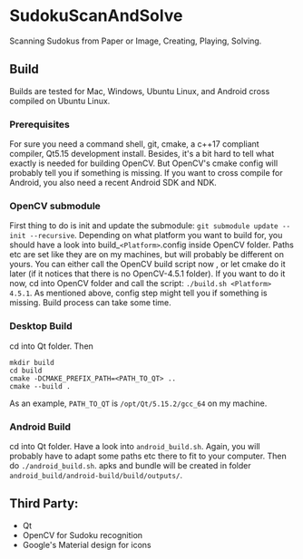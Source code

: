 # SudokuScanAndSolve
Scanning Sudokus from Paper or Image, Creating, Playing, Solving.


## Build

Builds are tested for Mac, Windows, Ubuntu Linux, and Android cross compiled on Ubuntu Linux.

### Prerequisites

For sure you need a command shell, git, cmake, a c++17 compliant compiler, Qt5.15 development install. Besides, it's a bit hard to tell what exactly is needed for building OpenCV. But OpenCV's cmake config will probably tell you if something is missing.
If you want to cross compile for Android, you also need a recent Android SDK and NDK.

### OpenCV submodule

First thing to do is init and update the submodule: `git submodule update --init --recursive`.
Depending on what platform you want to build for, you should have a look into build_`<Platform>`.config inside OpenCV folder. Paths etc are set like they are on my machines, but will probably be different on yours.
You can either call the OpenCV build script now , or let cmake do it later (if it notices that there is no OpenCV-4.5.1 folder).
If you want to do it now, cd into OpenCV folder and call the script:
`./build.sh <Platform> 4.5.1`.
As mentioned above, config step might tell you if something is missing. Build process can take some time.

### Desktop Build

cd into Qt folder. Then

```
mkdir build
cd build
cmake -DCMAKE_PREFIX_PATH=<PATH_TO_QT> ..
cmake --build .
```

As an example, `PATH_TO_QT` is `/opt/Qt/5.15.2/gcc_64` on my machine.


### Android Build

cd into Qt folder. Have a look into `android_build.sh`. Again, you will probably have to adapt some paths etc there to fit to your computer. Then do `./android_build.sh`. apks and bundle will be created in folder `android_build/android-build/build/outputs/`.


## Third Party:

- Qt
- OpenCV for Sudoku recognition
- Google's Material design for icons
